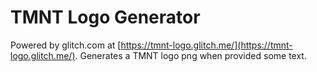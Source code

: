 # TMNT Logo Generator

Powered by glitch.com at [https://tmnt-logo.glitch.me/](https://tmnt-logo.glitch.me/). Generates a TMNT logo png when provided some text.
